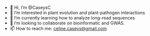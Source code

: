 - 👋 Hi, I’m @CaseysC
- 👀 I’m interested in plant evolution and plant-pathogen interactions
- 🌱 I’m currently learning how to analyze long-read sequences
- 💞️ I’m looking to collaborate on bioinformatic and GWAS.
- 📫 How to reach me: celine.caseys@gmail.com

<!---
CaseysC/CaseysC is a ✨ special ✨ repository because its `README.md` (this file) appears on your GitHub profile.
You can click the Preview link to take a look at your changes.
--->
